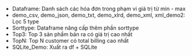 - Dataframe: Danh sách các hóa đơn trong phạm vi giá trị từ min - max
- demo_csv, demo_json, demo_txt, demo_xlrd, demo_xml, xml_demo2: Lọc 5 type
- Sorttype: Dataframe nâng cấp thêm phần sorttype
- Top3: Top 3 sản phẩm bán ra có giá trị cao nhất
- TopN: Top N customer có total billing cao nhất
- SQLite_Demo: Xuất ra df + SQLite
